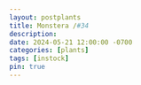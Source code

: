 ```yaml
---
layout: postplants
title: Monstera /#34
description: 
date: 2024-05-21 12:00:00 -0700
categories: [plants]
tags: [instock]
pin: true
---
```

